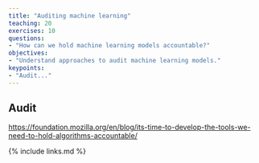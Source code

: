 ```yaml
---
title: "Auditing machine learning"
teaching: 20
exercises: 10
questions:
- "How can we hold machine learning models accountable?"
objectives:
- "Understand approaches to audit machine learning models."
keypoints:
- "Audit..."
---
```


## Audit

https://foundation.mozilla.org/en/blog/its-time-to-develop-the-tools-we-need-to-hold-algorithms-accountable/

{% include links.md %}
